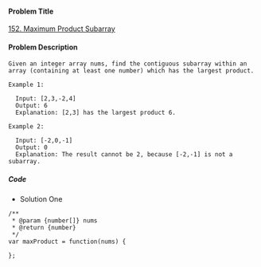 #### Problem Title
[152. Maximum Product Subarray](https://leetcode.com/problems/maximum-product-subarray/)
#### Problem Description
```
Given an integer array nums, find the contiguous subarray within an array (containing at least one number) which has the largest product.

Example 1:

  Input: [2,3,-2,4]
  Output: 6
  Explanation: [2,3] has the largest product 6.

Example 2:

  Input: [-2,0,-1]
  Output: 0
  Explanation: The result cannot be 2, because [-2,-1] is not a subarray.
```

##### Code

- Solution One
```
/**
 * @param {number[]} nums
 * @return {number}
 */
var maxProduct = function(nums) {
    
};
```
